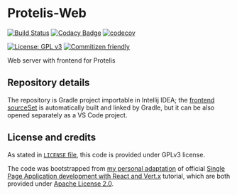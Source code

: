 # Protelis-Web

[![Build Status](https://travis-ci.com/NiccoMlt/Protelis-Web.svg?token=gFNEyVkpY7xNqwmKzp7q&branch=master)](https://travis-ci.com/NiccoMlt/Protelis-Web)
[![Codacy Badge](https://api.codacy.com/project/badge/Grade/02e402a5fe824dc7a05d447ed33b6c11)](https://www.codacy.com/manual/NiccoMlt/Protelis-Web?utm_source=github.com&amp;utm_medium=referral&amp;utm_content=NiccoMlt/Protelis-Web&amp;utm_campaign=Badge_Grade)
[![codecov](https://codecov.io/gh/NiccoMlt/Protelis-Web/branch/master/graph/badge.svg)](https://codecov.io/gh/NiccoMlt/Protelis-Web)

[![License: GPL v3](https://img.shields.io/badge/License-GPLv3-blue.svg)](https://www.gnu.org/licenses/gpl-3.0)
[![Commitizen friendly](https://img.shields.io/badge/commitizen-friendly-brightgreen.svg)](http://commitizen.github.io/cz-cli/)

Web server with frontend for Protelis

## Repository details

The repository is Gradle project importable in Intellij IDEA;
the [frontend sourceSet](./src/main/frontend) is automatically built and linked by Gradle, but it can be also opened separately as a VS Code project.

## License and credits

As stated in [`LICENSE` file](./LICENSE), this code is provided under GPLv3 license.

The code was bootstrapped from [my personal adaptation](https://github.com/NiccoMlt/single-page-react-vertx-howt) of official [Single Page Application development with React and Vert.x](https://how-to.vertx.io/single-page-react-vertx-howto/) tutorial, which are both provided under [Apache License 2.0](https://opensource.org/licenses/Apache-2.0).
